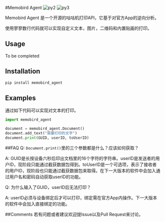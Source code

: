 #Memobird Agent
![py2][py2] ![py3][py3]

Memobird Agent 是一个开源的咕咕机打印API，它基于对官方App的逆向分析。

使用寥寥数行代码就可以实现自定义文本，图片，二维码和内置贴画的打印。
## Usage
To be completed

## Installation
```bash
pip install memobird_agent
```
## Examples
通过如下代码可以实现对文本的打印。
```python
import memobird_agent

document = memobird_agent.Document()
document.add_text("需要打印的文字")
document.print(GUID, userID, toUserID)
```

##FAQ
Q: `Document.print()`里的三个参数都是什么？应该如何获取？

A: GUID是长按设备六秒后印出文档里的16个字符的字符串。userID是发送者的用户ID，现阶段只能通过截获数据包得到。toUserID是一个可选项，表示了接收者的用户ID，现阶段也只能通过截获数据包来取得。在下一大版本的软件中会加入通过用户名和密码自动获取userID的功能。

Q: 为什么输入了GUID，userID后无法打印？

A: userID必须与设备绑定后才可以打印，绑定需在官方App内操作。下一大版本的软件中会加入直接绑定的功能。

##Comments
若有问题或者建议欢迎提Issue以及Pull Request来讨论。

[py2]:https://img.shields.io/badge/Python-2.x-brightgreen.svg "python2"
[py3]:https://img.shields.io/badge/Python-3.x-brightgreen.svg "python3"